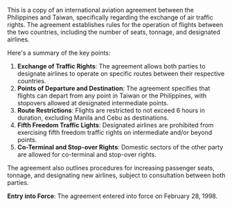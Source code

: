 This is a copy of an international aviation agreement between the Philippines and Taiwan, specifically regarding the exchange of air traffic rights. The agreement establishes rules for the operation of flights between the two countries, including the number of seats, tonnage, and designated airlines.

Here's a summary of the key points:

1. **Exchange of Traffic Rights**: The agreement allows both parties to designate airlines to operate on specific routes between their respective countries.
2. **Points of Departure and Destination**: The agreement specifies that flights can depart from any point in Taiwan or the Philippines, with stopovers allowed at designated intermediate points.
3. **Route Restrictions**: Flights are restricted to not exceed 6 hours in duration, excluding Manila and Cebu as destinations.
4. **Fifth Freedom Traffic Lights**: Designated airlines are prohibited from exercising fifth freedom traffic rights on intermediate and/or beyond points.
5. **Co-Terminal and Stop-over Rights**: Domestic sectors of the other party are allowed for co-terminal and stop-over rights.

The agreement also outlines procedures for increasing passenger seats, tonnage, and designating new airlines, subject to consultation between both parties.

**Entry into Force**: The agreement entered into force on February 28, 1998.